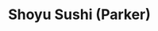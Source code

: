 ---
layout: place
title: "Shoyu Sushi (Parker)"
permalink: /colorado/parker/shoyu-sushi-parker.html
stateAbbr: CO
stateName: Colorado
cityName: Parker
seo:
  name: "Shoyu Sushi (Parker)"
  type: Restaurant
  links: http://shoyuparker.com/
description: "Shoyu Sushi (Parker) serves delicious sushi in Parker, Colorado. Try fresh Japanese dishes for a great dining experience. "
place_id: ChIJFQscQNyRbIcRvM7CG5rUfS4
photos:
  - name: >-
      places/ChIJFQscQNyRbIcRvM7CG5rUfS4/photos/AeeoHcJZbps4hJnosDZ7-O0KaiI5P1TXBgE-htFbs6_IFOtxaYYCyHoxJII-blyezGsy3a3oRRVntydQU25aVB5vooCx-F2g1ndUV2975BgSDKWW9DAhk0TRe8234tK1xgSE0z7zeAqp_v32-1S0racTTtRj5S7_SNbF3gtg3PvMqhu6o7ofMDzGfrJ0O9t6wz-uviywZ3AG_Qs_iYx1o4AQQPa6u-x8KiM1NCVR8o-WK6a3t2XxA5aW8cvRPVzHgijb_paPIFFAiV4LB6hgY_j5BSM3YpgIqAUfl_PhK7hcMXfIow
    widthPx: 3024
    heightPx: 4032
    authorAttributions:
      - displayName: Shoyu Sushi (Parker)
        uri: https://maps.google.com/maps/contrib/115447532838425514815
        photoUri: >-
          https://lh3.googleusercontent.com/a-/ALV-UjXzKKe-Y_qGMU2RbNm7ymeX2jWUgWPUThpohgETOH1ps8fIsVU=s100-p-k-no-mo
    flagContentUri: >-
      https://www.google.com/local/imagery/report/?cb_client=maps_api_places.places_api&image_key=!1e10!2sAF1QipNV5ngRKk-zwOtdYZUzBiqq0m_yvdJA35ytMgCU&hl=en-US
    googleMapsUri: >-
      https://www.google.com/maps/place//data=!3m4!1e2!3m2!1sAF1QipNV5ngRKk-zwOtdYZUzBiqq0m_yvdJA35ytMgCU!2e10!4m2!3m1!1s0x876c91dc401c0b15:0x2e7dd49a1bc2cebc
  - name: >-
      places/ChIJFQscQNyRbIcRvM7CG5rUfS4/photos/AeeoHcJu0FV-lT-bBCASeoAwPcvY9tkSwrKZMYhvGnOLXXpl9QDEN_C9eEZ1wUF-Mcdu5gW2ADs8MUmfZwgpf-TM8ONRwLObJ57pehtoBbu7OPlDrdvVCzGN8rdr83f_A_tvqTJqm2jurm9LAfg62VlcFjTRE-b-1rBr8cm_apNjyPok328oyEj66I71-RUiUwguYX3YGRRIva-RhB_kKUwH45ciG3poZtLVkljcl1yHN09OUCMlL_kq82PrsJwTa9xiCBIH9oUQbiXpD4fheTY0EQk46f-fh0VP6Khl67kF6EmWkw
    widthPx: 1666
    heightPx: 936
    authorAttributions:
      - displayName: Shoyu Sushi (Parker)
        uri: https://maps.google.com/maps/contrib/115447532838425514815
        photoUri: >-
          https://lh3.googleusercontent.com/a-/ALV-UjXzKKe-Y_qGMU2RbNm7ymeX2jWUgWPUThpohgETOH1ps8fIsVU=s100-p-k-no-mo
    flagContentUri: >-
      https://www.google.com/local/imagery/report/?cb_client=maps_api_places.places_api&image_key=!1e10!2sAF1QipNQ57P50M_cv_8MnKR-1fa2smnIwkkszq96B9k_&hl=en-US
    googleMapsUri: >-
      https://www.google.com/maps/place//data=!3m4!1e2!3m2!1sAF1QipNQ57P50M_cv_8MnKR-1fa2smnIwkkszq96B9k_!2e10!4m2!3m1!1s0x876c91dc401c0b15:0x2e7dd49a1bc2cebc
  - name: >-
      places/ChIJFQscQNyRbIcRvM7CG5rUfS4/photos/AeeoHcJoOYlzbfh0hbC1O4o2lV64-uhitWSz-5gACIfr-PQpLQajZQ5QQIsATBy73NBNNiVYhh582_8wfwq1LpxynY1udjki3qMo6zogQJ78QOxD5FTLAFw5dzANOHHbzIlah0IINroeys48Cs2Q4ted5d6Oa2v93ix9mqV8tQwU2BgMs8CDM4gf9aznlZ5opGruAScv7wg9WQzLksmMIKO541KWT5eVmc6g2FJYmSPfFY-sHXqjleKFKenYRx1_C5nzrpwUxQ1ZqXdsQCpOISv2AyboSp_4u4Lw8TNEd7J0lV-kBectIP6FUV6PyRyJb1ELhjafPu7WCZhEOrk7BZgAnV7VmelxVTlVmmggdGFfgX81qKkuhLqdue0aYE76XslzQcYkHlz96KJFnasLkFmn1BaY5TW0pqZzb1jhZg-aij5nc5Iv
    widthPx: 4032
    heightPx: 3024
    authorAttributions:
      - displayName: Corey R. Bryant
        uri: https://maps.google.com/maps/contrib/100950239711858599908
        photoUri: >-
          https://lh3.googleusercontent.com/a-/ALV-UjVDqMkbzvDyJmfsAjn6fY9W5p9GjTplSEb98_G_VRZvck-UyU6H=s100-p-k-no-mo
    flagContentUri: >-
      https://www.google.com/local/imagery/report/?cb_client=maps_api_places.places_api&image_key=!1e10!2sCIHM0ogKEICAgMCIv8H5pgE&hl=en-US
    googleMapsUri: >-
      https://www.google.com/maps/place//data=!3m4!1e2!3m2!1sCIHM0ogKEICAgMCIv8H5pgE!2e10!4m2!3m1!1s0x876c91dc401c0b15:0x2e7dd49a1bc2cebc
  - name: >-
      places/ChIJFQscQNyRbIcRvM7CG5rUfS4/photos/AeeoHcL-a9JF_Gq9tu6I5ImiV98Nazwaeh831cd20x2q4jCrMHCuYs8VATi9GazEP98cIkxubOQYpWa3-yu8xUgCrZIzsL8LbaKJfw9vf0VrF1_HUDJebNnbcxMtYDpI5jGoUdEoRlNEazEhU2hF6RUTwdLRMA0VZnT-VxWpASb1-8qSRGDWfKkDC7s45MCGAmnAPeDsJ7xKYbBtWNoZPreS7rR9JLg_vdPsFN-Jzdhvp5WL_E_KFLmd_hhBaVwNAxhl3-troq4yEmQ1YIf-7KbZ1QAwUs3hPkLDYlwFEJRovx5Sxg
    widthPx: 4032
    heightPx: 3024
    authorAttributions:
      - displayName: Shoyu Sushi (Parker)
        uri: https://maps.google.com/maps/contrib/115447532838425514815
        photoUri: >-
          https://lh3.googleusercontent.com/a-/ALV-UjXzKKe-Y_qGMU2RbNm7ymeX2jWUgWPUThpohgETOH1ps8fIsVU=s100-p-k-no-mo
    flagContentUri: >-
      https://www.google.com/local/imagery/report/?cb_client=maps_api_places.places_api&image_key=!1e10!2sAF1QipONtRczyum-l98nU1BxTUUOiYGx9SXtn-9AKTfe&hl=en-US
    googleMapsUri: >-
      https://www.google.com/maps/place//data=!3m4!1e2!3m2!1sAF1QipONtRczyum-l98nU1BxTUUOiYGx9SXtn-9AKTfe!2e10!4m2!3m1!1s0x876c91dc401c0b15:0x2e7dd49a1bc2cebc
  - name: >-
      places/ChIJFQscQNyRbIcRvM7CG5rUfS4/photos/AeeoHcJ4qRNQHN_QIDt3-RaansdYFthJlnCXRCF6AMIB4bc4H0yhxeYqdhV0vXttBML9uWkk59tEPmuOt_90tNkd-Rd0g1Wmc0tr34As_fMvTgceAlmTkFzCMhb_8XapuTqYfEo8788OimbmnMcvxX2fMhJ3Qw_Ezg7En81Z4bmBy3VKwp5erdATF_MSyZz2uypoMJP-7fYTvn_c0gjkzgYfWIWkFUGPVZ2FO76t5FRBCZ--kSuzsGNGY4px0lc_Ydi0Km3NVLgjI3_9Snd5B-ITQAem-K1jM9TNc7zhFKnjL-JWfaX-t6s7hSGugbclav00kqvL3DIQewT-MPIffrFtPogbiEUv1yQEuigEtLvVOFvw3e9sjvVsu6qAZxdQYuvF81gSyaZhvEzsKPH-CppjaJScnApmri4Lpqo-bQYq4ckLtTlXA8rd2VnLPhnNHKcB
    widthPx: 4800
    heightPx: 3193
    authorAttributions:
      - displayName: Andrew K
        uri: https://maps.google.com/maps/contrib/103222316938993728155
        photoUri: >-
          https://lh3.googleusercontent.com/a-/ALV-UjWZ4MLiF3B2heRqkJbgA-Y-YqgSx5RnNqf8YQ7i6kEBIPklQLOk=s100-p-k-no-mo
    flagContentUri: >-
      https://www.google.com/local/imagery/report/?cb_client=maps_api_places.places_api&image_key=!1e10!2sCIABIhAIN0uGJRE0A2f18M8AChsX&hl=en-US
    googleMapsUri: >-
      https://www.google.com/maps/place//data=!3m4!1e2!3m2!1sCIABIhAIN0uGJRE0A2f18M8AChsX!2e10!4m2!3m1!1s0x876c91dc401c0b15:0x2e7dd49a1bc2cebc
  - name: >-
      places/ChIJFQscQNyRbIcRvM7CG5rUfS4/photos/AeeoHcIFw9Ynpj-073gpTerI-7QwnwvSbliY7-2u8wnM0KQfQihtHi07_Av3WQleVoMq52_q6kcf0D34YGooJ-gTtWZnZolSSIKrB6pSy0ZDU5G7aSuY-1Nc59JHNykBdRuJiCi3WzxRKAMKUZ3xSSLa34JWJqm0Bzy0qEbtsi096Im2S-xeBO1zzXv8Voutp9bgFje97PdncwldPJHESuzRnc7cgavfA3-ORUFCic8LY2TrhLPcKZHyB-HJyNi-8Xv5yLcqOWIhAOVdngvQHylcaeI2xFs-Zp38AKt2sMey7BOfkAnDSVJ4Ii6HQCFN68Q-X9o2_a8y4dv1YgFrX6Gyw7fi4IRT0qkD58SeX50wv7J0tOXCF-Dq_KzXwmytg89_gG0kzbclNcBI7mbm7Z2WxS5n-jeECKDaceD3hdUq5IXobrYz
    widthPx: 3000
    heightPx: 4000
    authorAttributions:
      - displayName: Aline Young
        uri: https://maps.google.com/maps/contrib/115207149255876442954
        photoUri: >-
          https://lh3.googleusercontent.com/a-/ALV-UjW3J_JTXYcPtsY9mp1ZbK12WcdMEj8-jyoQ_FThuTFlGNYG0MJY=s100-p-k-no-mo
    flagContentUri: >-
      https://www.google.com/local/imagery/report/?cb_client=maps_api_places.places_api&image_key=!1e10!2sCIHM0ogKEICAgICblseFqQE&hl=en-US
    googleMapsUri: >-
      https://www.google.com/maps/place//data=!3m4!1e2!3m2!1sCIHM0ogKEICAgICblseFqQE!2e10!4m2!3m1!1s0x876c91dc401c0b15:0x2e7dd49a1bc2cebc
  - name: >-
      places/ChIJFQscQNyRbIcRvM7CG5rUfS4/photos/AeeoHcKouNp4yrUfrozhAK-w0lkj0zDmZP93g1VQNV_ezKlCpRqXAr7aCm0VPfuFh6D4itn8b-P-Ea_4-C0i3LifGcL1lXWzQTKJ4h6Kf8MjGNIOHszvD56PKUyjEPT2l8eon1QF27qxIe4ZkX7Mv-cGnp3OVRDZZBjOJqYjb5J-Jrhv7vhhQwMOMcAg8GGGPBj1f07P_VCqbYkcbOw-DC-imgDY5Y1zS9cYF7DWo6VX8GAc2RfuP4yk85emfqgBO5mgQWAd5wH5GEHK7L2-NZz693PPicGabsDOPH193hW2knX4LA
    widthPx: 3021
    heightPx: 2748
    authorAttributions:
      - displayName: Shoyu Sushi (Parker)
        uri: https://maps.google.com/maps/contrib/115447532838425514815
        photoUri: >-
          https://lh3.googleusercontent.com/a-/ALV-UjXzKKe-Y_qGMU2RbNm7ymeX2jWUgWPUThpohgETOH1ps8fIsVU=s100-p-k-no-mo
    flagContentUri: >-
      https://www.google.com/local/imagery/report/?cb_client=maps_api_places.places_api&image_key=!1e10!2sAF1QipMenBdJzpGA_pdwtTcpegdcNeGr7M6UE_ABew0-&hl=en-US
    googleMapsUri: >-
      https://www.google.com/maps/place//data=!3m4!1e2!3m2!1sAF1QipMenBdJzpGA_pdwtTcpegdcNeGr7M6UE_ABew0-!2e10!4m2!3m1!1s0x876c91dc401c0b15:0x2e7dd49a1bc2cebc
  - name: >-
      places/ChIJFQscQNyRbIcRvM7CG5rUfS4/photos/AeeoHcJ_HJ4EaU56NbjA-N_UAw_DlqMIKlcFFpJbfcHhMnptQ9XSCJCTHE_PK0xhskcW0bfzLJcxy4Ki56EyTsvnu7HfbzAaReSEr91m1MbajuhxTzlp2LJb21mgf8DbuqD8AkLVtqAcr0uS0y7GMoMPG4zhCkaeA157GKwQwUg54wmcyGhFy6PTJNoqTtPLUg1iPliEoHW66--pUZPkFrYV_6vfzNIvl4fhGzpn03pL3mDfKitCfMiBdvPifhDJA1k2nm-uStJi01XcMYNNBhgBbTn0eqFG5gjXiR1zs3McyQyL5fQq4tJvPWDRgB-5uKcT-Egi6KhyTUo6QtzDXm_cSRJLucPCnNAeoAtjTY1SrsfMGfK7CNufcHbeyI57C9uhmYJ-aE-PdKBSkoVjoVLwrbxK6y5h_8HKhmUgfxpyJ6A
    widthPx: 2268
    heightPx: 4032
    authorAttributions:
      - displayName: Not Today
        uri: https://maps.google.com/maps/contrib/105265376609848047151
        photoUri: >-
          https://lh3.googleusercontent.com/a/ACg8ocIQfKI0gJd4ttMgDNLMlyRtEDDWEOIMh4EpTEWWXd85KwRpGU4=s100-p-k-no-mo
    flagContentUri: >-
      https://www.google.com/local/imagery/report/?cb_client=maps_api_places.places_api&image_key=!1e10!2sCIHM0ogKEICAgIDB-5L9Rw&hl=en-US
    googleMapsUri: >-
      https://www.google.com/maps/place//data=!3m4!1e2!3m2!1sCIHM0ogKEICAgIDB-5L9Rw!2e10!4m2!3m1!1s0x876c91dc401c0b15:0x2e7dd49a1bc2cebc
  - name: >-
      places/ChIJFQscQNyRbIcRvM7CG5rUfS4/photos/AeeoHcKOWt7XLUqTgWjM4bRrwN472yFNAuEVxmDr89aeanbrtZkab6b4eCanFA55nOWarU--NdytD_2ZKhvH1xE83WjOrRhgwOR0wUPCtQ6rx_5jGt9zdAvHfEAAhmQPWr45dKhKUbllFgVcZgAXe10zB3HIU3bH_sO6rrDK5LFxtLdiTmvbD3tFkoVXXOHn0nKt94tGGVWCgn-F3HDmkwwUgKiC_lG8clIiCDmC3pv3LklEQ0Ik0oJ64KpjmXWwjZ2LYRgpK5oTCw2g_c5XAgNaxCpw76WoWJhmKncDSnsn1DgnDw
    widthPx: 1917
    heightPx: 949
    authorAttributions:
      - displayName: Shoyu Sushi (Parker)
        uri: https://maps.google.com/maps/contrib/115447532838425514815
        photoUri: >-
          https://lh3.googleusercontent.com/a-/ALV-UjXzKKe-Y_qGMU2RbNm7ymeX2jWUgWPUThpohgETOH1ps8fIsVU=s100-p-k-no-mo
    flagContentUri: >-
      https://www.google.com/local/imagery/report/?cb_client=maps_api_places.places_api&image_key=!1e10!2sAF1QipMDm9hkPH4V8TF2loToRvF5F1blvpYrgWGQDxt4&hl=en-US
    googleMapsUri: >-
      https://www.google.com/maps/place//data=!3m4!1e2!3m2!1sAF1QipMDm9hkPH4V8TF2loToRvF5F1blvpYrgWGQDxt4!2e10!4m2!3m1!1s0x876c91dc401c0b15:0x2e7dd49a1bc2cebc
  - name: >-
      places/ChIJFQscQNyRbIcRvM7CG5rUfS4/photos/AeeoHcKFtU86GJHsVKLox7ILob-B1bspvHsXs6TxM6HGXbB4J1crt6DH8MfTphICqemWIezbwRtHx1C4CbbbSoPGPjjQqrOlroELulM8-HeQpjRw-5lZ6UzE2WI6u_29PjhD0jmZXbwFOi25LiCEoQdLnGgsQIRhFd4nwPs5a-Vg_BVEP0ZouoLbvu7pFCT5pyVYF8JnUqY2AMBbzB6YJioL7hvYctrvBlPkzJUpJXfXI7s03CpnTA57n9ASPAKAclRFU8NWG-agIFhrVD9LXMMByltfNw2TXccFFw0N2J6wahy9ag
    widthPx: 1917
    heightPx: 945
    authorAttributions:
      - displayName: Shoyu Sushi (Parker)
        uri: https://maps.google.com/maps/contrib/115447532838425514815
        photoUri: >-
          https://lh3.googleusercontent.com/a-/ALV-UjXzKKe-Y_qGMU2RbNm7ymeX2jWUgWPUThpohgETOH1ps8fIsVU=s100-p-k-no-mo
    flagContentUri: >-
      https://www.google.com/local/imagery/report/?cb_client=maps_api_places.places_api&image_key=!1e10!2sAF1QipMl3IE0sc6fF6EVevLFO5JWzCtBIY43_6HDdlgE&hl=en-US
    googleMapsUri: >-
      https://www.google.com/maps/place//data=!3m4!1e2!3m2!1sAF1QipMl3IE0sc6fF6EVevLFO5JWzCtBIY43_6HDdlgE!2e10!4m2!3m1!1s0x876c91dc401c0b15:0x2e7dd49a1bc2cebc
address: 10981 S Parker Rd, Parker, CO 80134, USA
street: 10981 S Parker Rd
city: Parker
state: CO
zip: '80134'
country: USA
neighborhood: Downtown
latitude: '39.516766'
longitude: '-104.767485'
accessibility_options:
  wheelchairAccessibleParking: true
  wheelchairAccessibleEntrance: true
  wheelchairAccessibleRestroom: true
  wheelchairAccessibleSeating: true
business_status: OPERATIONAL
name: Shoyu Sushi (Parker)
google_maps_links:
  directionsUri: >-
    https://www.google.com/maps/dir//''/data=!4m7!4m6!1m1!4e2!1m2!1m1!1s0x876c91dc401c0b15:0x2e7dd49a1bc2cebc!3e0
  placeUri: https://maps.google.com/?cid=3350067456189320892
  writeAReviewUri: >-
    https://www.google.com/maps/place//data=!4m3!3m2!1s0x876c91dc401c0b15:0x2e7dd49a1bc2cebc!12e1
  reviewsUri: >-
    https://www.google.com/maps/place//data=!4m4!3m3!1s0x876c91dc401c0b15:0x2e7dd49a1bc2cebc!9m1!1b1
  photosUri: >-
    https://www.google.com/maps/place//data=!4m3!3m2!1s0x876c91dc401c0b15:0x2e7dd49a1bc2cebc!10e5
primary_type: Japanese Restaurant
opening_hours:
  regular: null
  current: null
secondary_opening_hours:
  regular:
    weekdayDescriptions: null
    type: null
  current:
    weekdayDescriptions: null
    type: null
phone: (303) 805-2188
price_level: PRICE_LEVEL_MODERATE
price_range: $20 &ndash; $30
rating: '4.6'
rating_count: 208
website: http://shoyuparker.com/
reviews: null
parking_options: null
payment_options: null
allow_dogs: null
curbside_pickup: null
delivery: null
dine_in: null
good_for_children: null
good_for_groups: null
good_for_sports: null
live_music: null
menu_for_children: null
outdoor_seating: null
reservable: null
restroom: null
serves_beer: null
serves_breakfast: null
serves_brunch: null
serves_cocktails: null
serves_coffee: null
serves_dinner: null
serves_dessert: null
serves_lunch: null
serves_vegetarian_food: null
serves_wine: null
takeout: null
summary: null

---